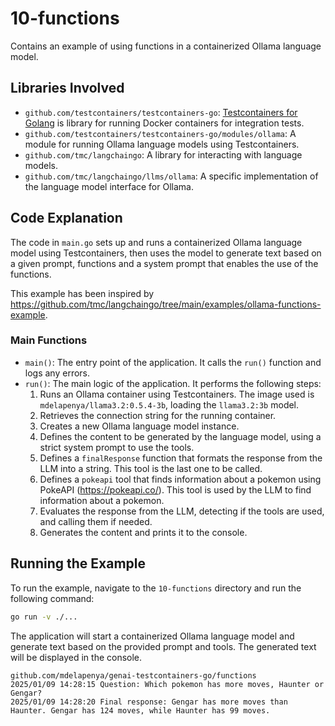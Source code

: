 # 10-functions

Contains an example of using functions in a containerized Ollama language model.

## Libraries Involved

- `github.com/testcontainers/testcontainers-go`: [Testcontainers for Golang](https://github.com/testcontainers/testcontainers-go) is library for running Docker containers for integration tests.
- `github.com/testcontainers/testcontainers-go/modules/ollama`: A module for running Ollama language models using Testcontainers.
- `github.com/tmc/langchaingo`: A library for interacting with language models.
- `github.com/tmc/langchaingo/llms/ollama`: A specific implementation of the language model interface for Ollama.

## Code Explanation

The code in `main.go` sets up and runs a containerized Ollama language model using Testcontainers, then uses the model to generate text based on a given prompt, functions and a system prompt that enables the use of the functions.

This example has been inspired by https://github.com/tmc/langchaingo/tree/main/examples/ollama-functions-example.

### Main Functions

- `main()`: The entry point of the application. It calls the `run()` function and logs any errors.
- `run()`: The main logic of the application. It performs the following steps:
  1. Runs an Ollama container using Testcontainers. The image used is `mdelapenya/llama3.2:0.5.4-3b`, loading the `llama3.2:3b` model.
  2. Retrieves the connection string for the running container.
  3. Creates a new Ollama language model instance.
  4. Defines the content to be generated by the language model, using a strict system prompt to use the tools.
  5. Defines a `finalResponse` function that formats the response from the LLM into a string. This tool is the last one to be called.
  6. Defines a `pokeapi` tool that finds information about a pokemon using PokeAPI (https://pokeapi.co/). This tool is used by the LLM to find information about a pokemon.
  7. Evaluates the response from the LLM, detecting if the tools are used, and calling them if needed.
  8. Generates the content and prints it to the console.

## Running the Example

To run the example, navigate to the `10-functions` directory and run the following command:

```sh
go run -v ./...
```

The application will start a containerized Ollama language model and generate text based on the provided prompt and tools. The generated text will be displayed in the console.

```shell
github.com/mdelapenya/genai-testcontainers-go/functions
2025/01/09 14:28:15 Question: Which pokemon has more moves, Haunter or Gengar?
2025/01/09 14:28:20 Final response: Gengar has more moves than Haunter. Gengar has 124 moves, while Haunter has 99 moves.
```
